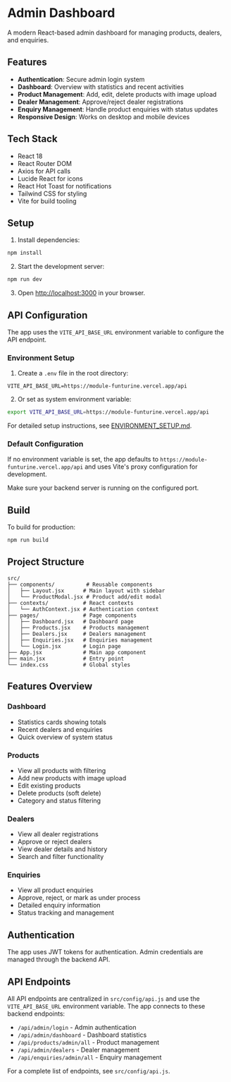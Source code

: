 # Admin Dashboard

A modern React-based admin dashboard for managing products, dealers, and enquiries.

## Features

- **Authentication**: Secure admin login system
- **Dashboard**: Overview with statistics and recent activities
- **Product Management**: Add, edit, delete products with image upload
- **Dealer Management**: Approve/reject dealer registrations
- **Enquiry Management**: Handle product enquiries with status updates
- **Responsive Design**: Works on desktop and mobile devices

## Tech Stack

- React 18
- React Router DOM
- Axios for API calls
- Lucide React for icons
- React Hot Toast for notifications
- Tailwind CSS for styling
- Vite for build tooling

## Setup

1. Install dependencies:
```bash
npm install
```

2. Start the development server:
```bash
npm run dev
```

3. Open [http://localhost:3000](http://localhost:3000) in your browser.

## API Configuration

The app uses the `VITE_API_BASE_URL` environment variable to configure the API endpoint. 

### Environment Setup

1. Create a `.env` file in the root directory:
```env
VITE_API_BASE_URL=https://module-funturine.vercel.app/api
```

2. Or set as system environment variable:
```bash
export VITE_API_BASE_URL=https://module-funturine.vercel.app/api
```

For detailed setup instructions, see [ENVIRONMENT_SETUP.md](./ENVIRONMENT_SETUP.md).

### Default Configuration

If no environment variable is set, the app defaults to `https://module-funturine.vercel.app/api` and uses Vite's proxy configuration for development.

Make sure your backend server is running on the configured port.

## Build

To build for production:
```bash
npm run build
```

## Project Structure

```
src/
├── components/          # Reusable components
│   ├── Layout.jsx      # Main layout with sidebar
│   └── ProductModal.jsx # Product add/edit modal
├── contexts/           # React contexts
│   └── AuthContext.jsx # Authentication context
├── pages/              # Page components
│   ├── Dashboard.jsx   # Dashboard page
│   ├── Products.jsx    # Products management
│   ├── Dealers.jsx     # Dealers management
│   ├── Enquiries.jsx   # Enquiries management
│   └── Login.jsx       # Login page
├── App.jsx             # Main app component
├── main.jsx            # Entry point
└── index.css           # Global styles
```

## Features Overview

### Dashboard
- Statistics cards showing totals
- Recent dealers and enquiries
- Quick overview of system status

### Products
- View all products with filtering
- Add new products with image upload
- Edit existing products
- Delete products (soft delete)
- Category and status filtering

### Dealers
- View all dealer registrations
- Approve or reject dealers
- View dealer details and history
- Search and filter functionality

### Enquiries
- View all product enquiries
- Approve, reject, or mark as under process
- Detailed enquiry information
- Status tracking and management

## Authentication

The app uses JWT tokens for authentication. Admin credentials are managed through the backend API.

## API Endpoints

All API endpoints are centralized in `src/config/api.js` and use the `VITE_API_BASE_URL` environment variable. The app connects to these backend endpoints:

- `/api/admin/login` - Admin authentication
- `/api/admin/dashboard` - Dashboard statistics
- `/api/products/admin/all` - Product management
- `/api/admin/dealers` - Dealer management
- `/api/enquiries/admin/all` - Enquiry management

For a complete list of endpoints, see `src/config/api.js`. 